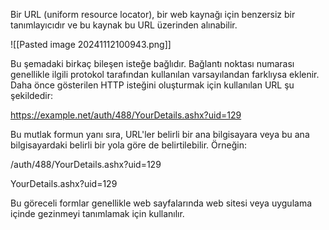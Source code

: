 Bir URL (uniform resource locator), bir web kaynağı için benzersiz bir tanımlayıcıdır ve bu kaynak bu URL üzerinden alınabilir.

![[Pasted image 20241112100943.png]]

Bu şemadaki birkaç bileşen isteğe bağlıdır. Bağlantı noktası numarası genellikle ilgili protokol tarafından kullanılan varsayılandan farklıysa eklenir. Daha önce gösterilen HTTP isteğini oluşturmak için kullanılan URL şu şekildedir:

https://example.net/auth/488/YourDetails.ashx?uid=129

Bu mutlak formun yanı sıra, URL'ler belirli bir ana bilgisayara veya bu ana bilgisayardaki belirli bir yola göre de belirtilebilir. Örneğin:

/auth/488/YourDetails.ashx?uid=129

YourDetails.ashx?uid=129

Bu göreceli formlar genellikle web sayfalarında web sitesi veya uygulama içinde gezinmeyi tanımlamak için kullanılır.